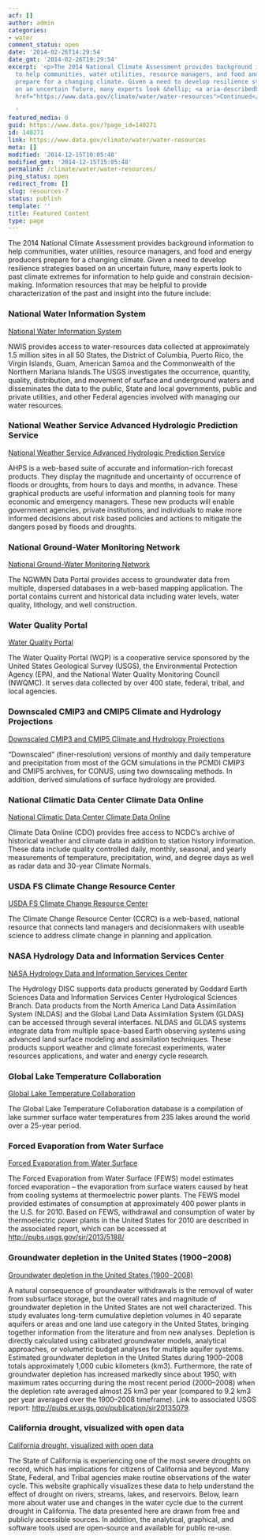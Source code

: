 ```yaml
---
acf: []
author: admin
categories:
- water
comment_status: open
date: '2014-02-26T14:29:54'
date_gmt: '2014-02-26T19:29:54'
excerpt: '<p>The 2014 National Climate Assessment provides background information
  to help communities, water utilities, resource managers, and food and energy producers
  prepare for a changing climate. Given a need to develop resilience strategies based
  on an uncertain future, many experts look &hellip; <a aria-describedby="post-title-140271"
  href="https://www.data.gov/climate/water/water-resources">Continued</a></p>

  '
featured_media: 0
guid: https://www.data.gov/?page_id=140271
id: 140271
link: https://www.data.gov/climate/water/water-resources
meta: []
modified: '2014-12-15T10:05:48'
modified_gmt: '2014-12-15T15:05:48'
permalink: /climate/water/water-resources/
ping_status: open
redirect_from: []
slug: resources-7
status: publish
template: ''
title: Featured Content
type: page
---
```

The 2014 National Climate Assessment provides background information to help communities, water utilities, resource managers, and food and energy producers prepare for a changing climate. Given a need to develop resilience strategies based on an uncertain future, many experts look to past climate extremes for information to help guide and constrain decision-making. Information resources that may be helpful to provide characterization of the past and insight into the future include:


### National Water Information System


[National Water Information System](http://waterdata.usgs.gov/nwis)


NWIS provides access to water-resources data collected at approximately 1.5 million sites in all 50 States, the District of Columbia, Puerto Rico, the Virgin Islands, Guam, American Samoa and the Commonwealth of the Northern Mariana Islands.The USGS investigates the occurrence, quantity, quality, distribution, and movement of surface and underground waters and disseminates the data to the public, State and local governments, public and private utilities, and other Federal agencies involved with managing our water resources.


### National Weather Service Advanced Hydrologic Prediction Service


[National Weather Service Advanced Hydrologic Prediction Service](http://water.weather.gov/ahps/)


AHPS is a web-based suite of accurate and information-rich forecast products. They display the magnitude and uncertainty of occurrence of floods or droughts, from hours to days and months, in advance. These graphical products are useful information and planning tools for many economic and emergency managers. These new products will enable government agencies, private institutions, and individuals to make more informed decisions about risk based policies and actions to mitigate the dangers posed by floods and droughts.


### National Ground-Water Monitoring Network


[National Ground-Water Monitoring Network](http://cida.usgs.gov/ngwmn/)


The NGWMN Data Portal provides access to groundwater data from multiple, dispersed databases in a web-based mapping application. The portal contains current and historical data including water levels, water quality, lithology, and well construction.


### Water Quality Portal


[Water Quality Portal](http://www.waterqualitydata.us)


The Water Quality Portal (WQP) is a cooperative service sponsored by the United States Geological Survey (USGS), the Environmental Protection Agency (EPA), and the National Water Quality Monitoring Council (NWQMC). It serves data collected by over 400 state, federal, tribal, and local agencies.


### Downscaled CMIP3 and CMIP5 Climate and Hydrology Projections


[Downscaled CMIP3 and CMIP5 Climate and Hydrology Projections](http://gdo-dcp.ucllnl.org/downscaled_cmip_projections/dcpInterface.html)


“Downscaled” (finer-resolution) versions of monthly and daily temperature and precipitation from most of the GCM simulations in the PCMDI CMIP3 and CMIP5 archives, for CONUS, using two downscaling methods. In addition, derived simulations of surface hydrology are provided.


### National Climatic Data Center Climate Data Online


[National Climatic Data Center Climate Data Online](http://www.ncdc.noaa.gov/cdo-web/)


Climate Data Online (CDO) provides free access to NCDC’s archive of historical weather and climate data in addition to station history information. These data include quality controlled daily, monthly, seasonal, and yearly measurements of temperature, precipitation, wind, and degree days as well as radar data and 30-year Climate Normals.


### USDA FS Climate Change Resource Center


[USDA FS Climate Change Resource Center](http://www.fs.usda.gov/ccrc/)


The Climate Change Resource Center (CCRC) is a web-based, national resource that connects land managers and decisionmakers with useable science to address climate change in planning and application.


### NASA Hydrology Data and Information Services Center


[NASA Hydrology Data and Information Services Center](http://disc.sci.gsfc.nasa.gov/hydrology)


The Hydrology DISC supports data products generated by Goddard Earth Sciences Data and Information Services Center Hydrological Sciences Branch. Data products from the North America Land Data Assimilation System (NLDAS) and the Global Land Data Assimilation System (GLDAS) can be accessed through several interfaces. NLDAS and GLDAS systems integrate data from multiple space-based Earth observing systems using advanced land surface modeling and assimilation techniques. These products support weather and climate forecast experiments, water resources applications, and water and energy cycle research.


### Global Lake Temperature Collaboration


[Global Lake Temperature Collaboration](https://portal.lternet.edu/nis/mapbrowse?scope=knb-lter-ntl&identifier=10001)


The Global Lake Temperature Collaboration database is a compilation of lake summer surface water temperatures from 235 lakes around the world over a 25-year period.


### Forced Evaporation from Water Surface


[Forced Evaporation from Water Surface](http://pubs.usgs.gov/sir/2013/5188/)


The Forced Evaporation from Water Surface (FEWS) model estimates forced evaporation – the evaporation from surface waters caused by heat from cooling systems at thermoelectric power plants. The FEWS model provided estimates of consumption at approximately 400 power plants in the U.S. for 2010. Based on FEWS, withdrawal and consumption of water by thermoelectric power plants in the United States for 2010 are described in the associated report, which can be accessed at <http://pubs.usgs.gov/sir/2013/5188/>


### Groundwater depletion in the United States (1900−2008)


[Groundwater depletion in the United States (1900−2008)](http://pubs.er.usgs.gov/publication/sir20135079)


A natural consequence of groundwater withdrawals is the removal of water from subsurface storage, but the overall rates and magnitude of groundwater depletion in the United States are not well characterized. This study evaluates long-term cumulative depletion volumes in 40 separate aquifers or areas and one land use category in the United States, bringing together information from the literature and from new analyses. Depletion is directly calculated using calibrated groundwater models, analytical approaches, or volumetric budget analyses for multiple aquifer systems. Estimated groundwater depletion in the United States during 1900–2008 totals approximately 1,000 cubic kilometers (km3). Furthermore, the rate of groundwater depletion has increased markedly since about 1950, with maximum rates occurring during the most recent period (2000–2008) when the depletion rate averaged almost 25 km3 per year (compared to 9.2 km3 per year averaged over the 1900–2008 timeframe). Link to associated USGS report: <http://pubs.er.usgs.gov/publication/sir20135079>.


### California drought, visualized with open data


[California drought, visualized with open data](http://cida.usgs.gov/ca_drought)


The State of California is experiencing one of the most severe droughts on record, which has implications for citizens of California and beyond. Many State, Federal, and Tribal agencies make routine observations of the water cycle. This website graphically visualizes these data to help understand the effect of drought on rivers, streams, lakes, and reservoirs. Below, learn more about water use and changes in the water cycle due to the current drought in California. The data presented here are drawn from free and publicly accessible sources. In addition, the analytical, graphical, and software tools used are open-source and available for public re-use.


